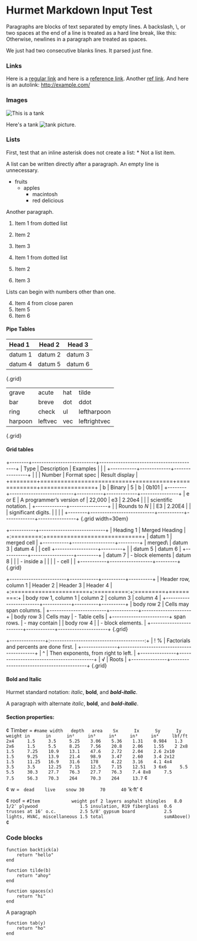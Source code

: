 Hurmet Markdown Input Test
==========================

Paragraphs are blocks of text separated by empty lines. A backslash, \\, or two
spaces at the end of a line is treated as a hard line break, like this:\
Otherwise, newlines in a paragraph are treated as spaces.


We just had two consecutive blanks lines. It parsed just fine.

### Links

Here is a [regular link](https://hurmet.app/) and here is a [reference link][ref link].
Another [ref link][]. And here is an autolink: <http://example.com/>

[ref link]: https://hurmet.app/

### Images

![This is a tank][tank]

Here's a tank ![tank][tank] picture.

### Lists

First, test that an inline asterisk does not create a list: * Not a list item.

A list can be written directly after a paragraph. An empty line is unnecessary.
* fruits
  + apples
    - macintosh
    - red delicious

Another paragraph.

1. Item 1 from dotted list
2. Item 2
3. Item 3


1. Item 1 from dotted list
2. Item 2
3. Item 3

Lists can begin with numbers other than one.

4) Item 4 from close paren
5) Item 5
6) Item 6

#### Pipe Tables

| Head 1  |  Head 2  | Head 3  |
|:--------|:--------:|---------|
| datum 1 | datum 2  | datum 3 |
| datum 4 | datum 5  | datum 6 |
{.grid}

|||||
|---------|---------|-----|--------------|
| grave   | acute   | hat | tilde        |
| bar     | breve   | dot | ddot         |
| ring    | check   | ul  | leftharpoon  |
| harpoon | leftvec | vec | leftrightvec |
{.grid}

#### Grid tables

+--------+---------------------------+------------------------------------------+
| Type   | Description               | Examples                                 |
|        |                           +-----------+-------------+----------------+
|        |                           | Number    | Format spec | Result display |
+========+===========================+===========+=============+================+
| b      | Binary                    | 5         | b           | 0b101          |
+--------+---------------------------+-----------+-------------+----------------+
| e or E | A programmer’s version of | 22,000    | e3          | 2\.20e4        |
|        | scientific notation.      |           +-------------+----------------+
|        | Rounds to _N_             |           | E3          | 2\.20E4        |
|        | significant digits.       |           |             |                |
+--------+---------------------------+-----------+-------------+----------------+
{.grid width=30em}

+-----------+----------------------------+
| Heading 1 |  Merged Heading            |
+:=========:+============================+
| datum 1   | merged cell                |
+-----------+------------------+---------+
| merged\   | datum 3          | datum 4 |
| cell      +------------------+---------+
|           | datum 5          | datum 6 |
+-----------+------------------+---------+
| datum 7   | - block elements | datum 8 |
|           | - inside a       |         |
|           | - cell           |         |
+-----------+------------------+---------+
{.grid}

+------------------------+------------+----------+----------+
| Header row, column 1   | Header 2   | Header 3 | Header 4 |
+:=======================+:==========:+:=========+=========:+
| body row 1, column 1   | column 2   | column 3 | column 4 |
+------------------------+------------+----------+----------+
| body row 2             | Cells may span columns.          |
+------------------------+------------+---------------------+
| body row 3             | Cells may  | - Table cells       |
+------------------------+ span rows. | - may contain       |
| body row 4             |            | - block elements.   |
+------------------------+------------+---------------------+
{.grid}

+---------------+:----------------------------------------:+
| ! %           | Factorials and percents are done first.  |
+---------------+------------------------------------------+
| ^             | Then exponents, from right to left.      |
+---------------+------------------------------------------+
| √             | Roots                                    |
+---------------+------------------------------------------+
{.grid}

#### Bold and Italic

Hurmet standard notation: _italic_, **bold**, and **_bold-italic_**.

A paragraph with alternate *italic*, __bold__, and __*bold-italic*__.

#### Section properties:

¢ Timber = 
``#name	width	depth	area	Sx  	Ix  	Sy  	Iy  	weight
     	in  	in  	in² 	in³ 	in⁴ 	in³ 	in⁴ 	lbf/ft
2x4  	1.5 	3.5 	5.25	3.06	5.36	1.31	0.984	1.3
2x6  	1.5 	5.5 	8.25	7.56	20.8	2.06	1.55	2
2x8  	1.5 	7.25	10.9	13.1	47.6	2.72	2.04	2.6
2x10 	1.5 	9.25	13.9	21.4	98.9	3.47	2.60	3.4
2x12 	1.5 	11.25	16.9	31.6	178 	4.22	3.16	4.1
4x4  	3.5 	3.5 	12.25	7.15	12.5	7.15	12.51	3
6x6  	5.5 	5.5 	30.3	27.7	76.3	27.7	76.3	7.4
8x8  	7.5 	7.5 	56.3	70.3	264 	70.3	264 	13.7`` ¢

¢ w = ``
dead	live	snow
30  	70  	40`` 'k·ft' ¢

¢ roof = ``#Item           	weight
                           	psf
2 layers asphalt shingles  	8.0
1/2″ plywood               	1.5
insulation, R19 fiberglass 	0.6
trusses at 16″ o.c.        	2.5
5/8″ gypsum board          	2.5
lights, HVAC, miscellaneous	1.5
total                      	sumAbove()`` ¢

### Code blocks

```
function backtick(a)
    return "hello"
end
```

~~~
function tilde(b)
    return "ahoy"
end
~~~

    function spaces(x)
        return "hi"
    end

A paragraph

	function tab(y)
	    return "ho"
	end

[tank]: https://hurmet.app/images/IsoTankCourses.svg
[C]: https://hurmet.app/images/C.svg